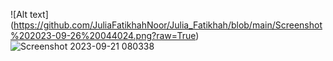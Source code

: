 ![Alt text] (https://github.com/JuliaFatikhahNoor/Julia_Fatikhah/blob/main/Screenshot%202023-09-26%20044024.png?raw=True) 
![Screenshot 2023-09-21 080338](https://github.com/JuliaFatikhahNoor/Julia_Fatikhah/assets/144858327/2a65884e-98ba-44a6-a7bb-d5536f70c1c9)
